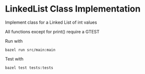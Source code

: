 # LinkedList Class Implementation

Implement class for a Linked List of int values

All functions except for print() require a GTEST

Run with
```
bazel run src/main:main
```

Test with
```
bazel test tests:tests
```

